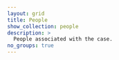 ```yaml
---
layout: grid
title: People
show_collection: people
description: >
  People associated with the case.
no_groups: true
---
```

